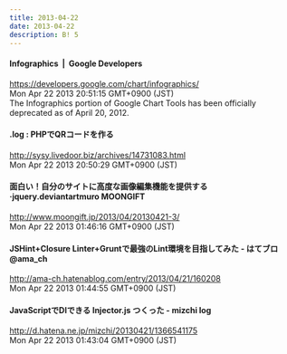 ```yaml
---
title: 2013-04-22
date: 2013-04-22
description: B! 5
---
```


#### Infographics   |  Google Developers
https://developers.google.com/chart/infographics/<br>
Mon Apr 22 2013 20:51:15 GMT+0900 (JST)<br>
The Infographics portion of Google Chart Tools has been officially deprecated as of April 20, 2012.


#### .log : PHPでQRコードを作る
http://sysy.livedoor.biz/archives/14731083.html<br>
Mon Apr 22 2013 20:50:29 GMT+0900 (JST)<br>


#### 面白い！自分のサイトに高度な画像編集機能を提供する·jquery.deviantartmuro MOONGIFT
http://www.moongift.jp/2013/04/20130421-3/<br>
Mon Apr 22 2013 01:46:16 GMT+0900 (JST)<br>


#### JSHint+Closure Linter+Gruntで最強のLint環境を目指してみた - はてブロ@ama_ch
http://ama-ch.hatenablog.com/entry/2013/04/21/160208<br>
Mon Apr 22 2013 01:44:55 GMT+0900 (JST)<br>


####  JavaScriptでDIできる Injector.js つくった - mizchi log
http://d.hatena.ne.jp/mizchi/20130421/1366541175<br>
Mon Apr 22 2013 01:43:04 GMT+0900 (JST)<br>


